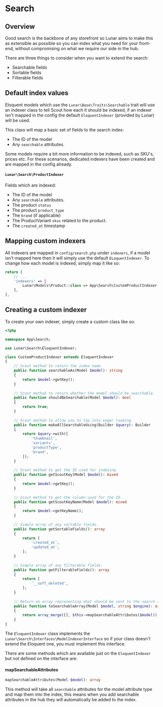 # Search

## Overview

Good search is the backbone of any storefront so Lunar aims to make this as extensible as possible so you can index what
you need for your front-end, without compromising on what we require our side in the hub.

There are three things to consider when you want to extend the search:

- Searchable fields
- Sortable fields
- Filterable fields

## Default index values

Eloquent models which use the `Lunar\Base\Traits\Searchable` trait will use an indexer class to tell Scout how each it
should be indexed, if an indexer isn't mapped in the config the default `EloquentIndexer` (provided by Lunar) will be
used.

This class will map a basic set of fields to the search index:

- The ID of the model
- Any `searchable` attributes.

Some models require a bit more information to be indexed, such as SKU's, prices etc. For these scenarios, dedicated
indexers have been created and are mapped in the config already.

#### `Lunar\Search\ProductIndexer`

Fields which are indexed:

- The ID of the model
- Any `searchable` attributes.
- The product `status`
- The product `product_type`
- The `brand` (if applicable)
- The ProductVariant `skus` related to the product.
- The `created_at` timestamp

## Mapping custom indexers

All indexers are mapped in `config/search.php` under `indexers`, if a model isn't mapped here then it will
simply use the default `ELoquentIndexer`. To change how each model is indexed, simply map it like so:

```php
return [
    // ...
    'indexers' => [
        Lunar\Models\Product::class => App\Search\CustomProductIndexer::class,
    ],
],
```

## Creating a custom indexer

To create your own indexer, simply create a custom class like so:

```php
<?php

namespace App\Search;

use Lunar\Search\EloquentIndexer;

class CustomProductIndexer extends EloquentIndexer
{
    // Scout method to return the index name.
    public function searchableAs(Model $model): string
    {
        return $model->getKey();
    }
    
    // Scout method to return whether the model should be searchable.
    public function shouldBeSearchable(Model $model): bool
    {
        return true;
    }
    
    // Scout method to allow you to tap into eager loading.
    public function makeAllSearchableUsing(Builder $query): Builder
    {
        return $query->with([
            'thumbnail',
            'variants',
            'productType',
            'brand',
        ]);
    }
    
    // Scout method to get the ID used for indexing
    public function getScoutKey(Model $model): mixed
    {
        return $model->getKey();
    }
    
    // Scout method to get the column used for the ID.
    public function getScoutKeyName(Model $model): mixed
    {
        return $model->getKeyName();
    }
    
    // Simple array of any sortable fields.
    public function getSortableFields(): array 
    {
        return [
            'created_at',
            'updated_at',
        ];
    }
    
    // Simple array of any filterable fields.
    public function getFilterableFields(): array 
    {
        return [
            '__soft_deleted',
        ];
    }
    
    // Return an array representing what should be sent to the search service i.e. Algolia
    public function toSearchableArray(Model $model, string $engine): array
    {
        return array_merge([], $this->mapSearchableAttributes($model));
    }
}
```

The `EloquentIndexer` class implements the `Lunar\Search\Interfaces\ModelIndexerInterface` so if your class doesn't
extend the Eloquent one, you must implement this interface.

There are some methods which are available just on the `EloquentIndexer` but not defined on the interface are:

#### mapSearchableAttributes

```php
mapSearchableAttributes(Model $model): array
```

This method will take all `searchable` attributes for the model attribute type and map them into the index,
this means when you add searchable attributes in the hub they will automatically be added to the index.